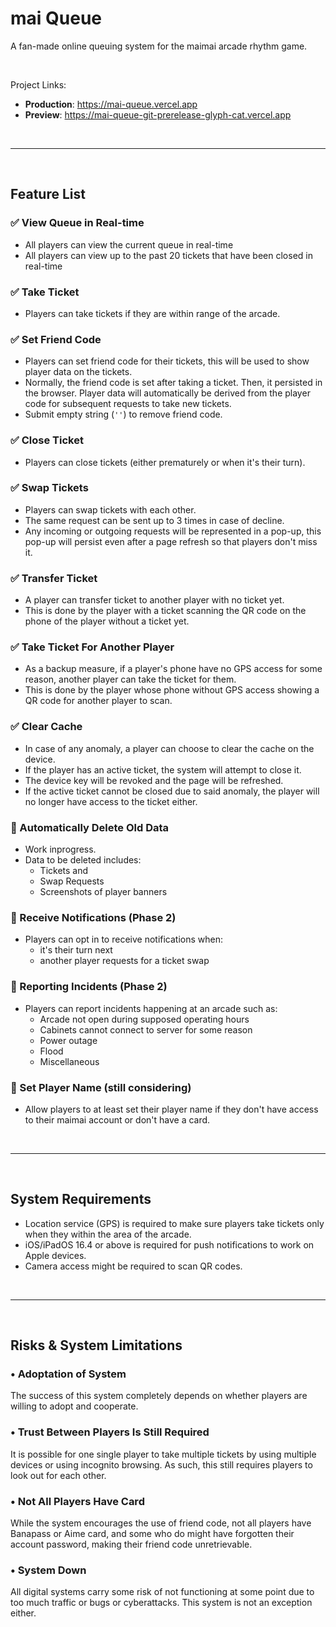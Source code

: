 # mai Queue

A fan-made online queuing system for the maimai arcade rhythm game.

<br/>

Project Links:
* **Production**: https://mai-queue.vercel.app
* **Preview**: https://mai-queue-git-prerelease-glyph-cat.vercel.app

<br/><hr/><br/>

## Feature List

### ✅ View Queue in Real-time
* All players can view the current queue in real-time
* All players can view up to the past 20 tickets that have been closed in real-time

### ✅ Take Ticket
* Players can take tickets if they are within range of the arcade.

### ✅ Set Friend Code
* Players can set friend code for their tickets, this will be used to show player data on the tickets.
* Normally, the friend code is set after taking a ticket. Then, it persisted in the browser. Player data will automatically be derived from the player code for subsequent requests to take new tickets.
* Submit empty string (`''`) to remove friend code.

### ✅ Close Ticket
* Players can close tickets (either prematurely or when it's their turn).

### ✅ Swap Tickets
* Players can swap tickets with each other.
* The same request can be sent up to 3 times in case of decline.
* Any incoming or outgoing requests will be represented in a pop-up, this pop-up will persist even after a page refresh so that players don't miss it.

### ✅ Transfer Ticket
* A player can transfer ticket to another player with no ticket yet.
* This is done by the player with a ticket scanning the QR code on the phone of the player without a ticket yet.

### ✅ Take Ticket For Another Player
* As a backup measure, if a player's phone have no GPS access for some reason, another player can take the ticket for them.
* This is done by the player whose phone without GPS access showing a QR code for another player to scan.

### ✅ Clear Cache
* In case of any anomaly, a player can choose to clear the cache on the device.
* If the player has an active ticket, the system will attempt to close it.
* The device key will be revoked and the page will be refreshed.
* If the active ticket cannot be closed due to said anomaly, the player will no longer have access to the ticket either.

### 🚧 Automatically Delete Old Data
* Work inprogress.
* Data to be deleted includes:
  * Tickets and 
  * Swap Requests
  * Screenshots of player banners

### 🚧 Receive Notifications (Phase 2)
* Players can opt in to receive notifications when:
  * it's their turn next
  * another player requests for a ticket swap

### 🚧 Reporting Incidents (Phase 2)
* Players can report incidents happening at an arcade such as:
  * Arcade not open during supposed operating hours
  * Cabinets cannot connect to server for some reason
  * Power outage
  * Flood
  * Miscellaneous

### 🚧 Set Player Name (still considering)
* Allow players to at least set their player name if they don't have access to their maimai account or don't have a card.

<br/><hr/><br/>

## System Requirements
* Location service (GPS) is required to make sure players take tickets only when they within the area of the arcade.
* iOS/iPadOS 16.4 or above is required for push notifications to work on Apple devices.
* Camera access might be required to scan QR codes.

<br/><hr/><br/>

## Risks & System Limitations

### • Adoptation of System
The success of this system completely depends on whether players are willing to adopt and cooperate.

### • Trust Between Players Is Still Required
It is possible for one single player to take multiple tickets by using multiple devices or using incognito browsing. As such, this still requires players to look out for each other.

### • Not All Players Have Card
While the system encourages the use of friend code, not all players have Banapass or Aime card, and some who do might have forgotten their account password, making their friend code unretrievable.

### • System Down
All digital systems carry some risk of not functioning at some point due to too much traffic or bugs or cyberattacks. This system is not an exception either.

<br/>
